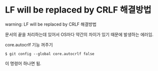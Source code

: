 # LF will be replaced by CRLF 해결방법

warning: LF will be replaced by CRLF 해결방법

문서의 끝을 처리하는데 있어서 OS마다 약간의 차이가 있기 때문에 발생하는 에러임.

core.autocrlf 기능 꺼주기

```shell
$ git config --global core.autocrlf false
```

이 명령어 하나면 됨.
